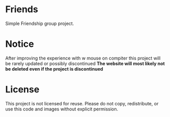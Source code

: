 # Friends
Simple Friendship group project.

# Notice
After improving the experience with w mouse on compiter this project will be rarely updated or possibly discontinued
**The website will most likely not be deleted even if the project is discontinued**

# License
This project is not licensed for reuse. Please do not copy, redistribute, or use this code and images without explicit permission.
